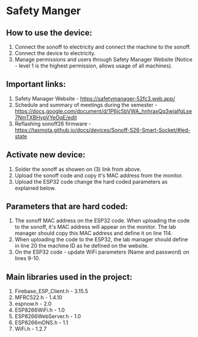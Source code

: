 # Safety Manger

## How to use the device:
1. Connect the sonoff to electricity and connect the machine to the sonoff.
2. Connect the device to electricity.
3. Manage permissions and users through Safety Manager Website (Notice - level 1 is the highest permission, allows usage of all machines).

## Important links:
1. Safety Manager Website - https://safetymanager-52fc3.web.app/
2. Schedule and summary of meetings during the semester - https://docs.google.com/document/d/1P6jc5bVWA_hnhraxQq3wialfgLse7NmTXBHypVYeOqE/edit
3. Reflashing sonoff26 firmware - https://tasmota.github.io/docs/devices/Sonoff-S26-Smart-Socket/#led-state

## Activate new device:
1. Solder the sonoff as showen on (3) link from above.
2. Upload the sonoff code and copy it's MAC address from the monitor.
3. Upload the ESP32 code change the hard coded parameters as explained below.

## Parameters that are hard coded:
1. The sonoff MAC address on the ESP32 code. When uploading the code to the sonoff, it's MAC address will appear on the monitor. The lab     manager should copy this MAC address and define it on line 114.
2. When uploading the code to the ESP32, the lab manager should define in line 20 the machine ID as he defined on the website.
3. On the ESP32 code - update WiFi parameters (Name and password) on lines 9-10.

## Main libraries used in the project:
1. Firebase_ESP_Client.h - 3.15.5
2. MFRC522.h - 1.4.10
3. espnow.h - 2.0
4. ESP8266WiFi.h - 1.0
5. ESP8266WebServer.h - 1.0
6. ESP8266mDNS.h - 1.1
7. WiFi.h - 1.2.7
